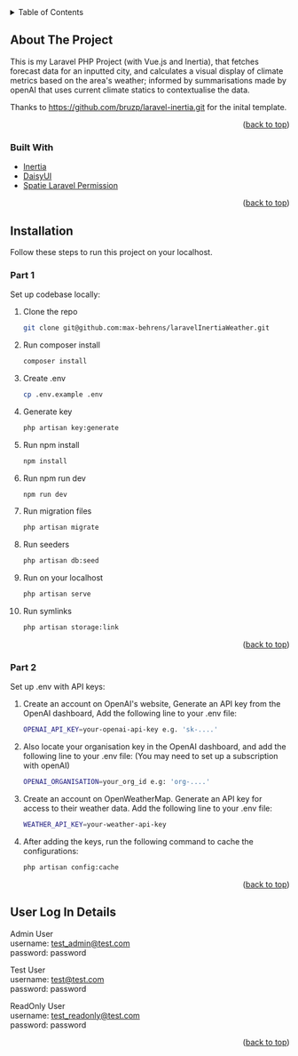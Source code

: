 <div id="top"></div>

<!-- TABLE OF CONTENTS -->
<details>
  <summary>Table of Contents</summary>
  <ol>
    <li>
      <a href="#about-the-project">About The Project</a>
      <ul>
        <li><a href="#built-with">Built With</a></li>
      </ul>
    </li>
    <li>
      <a href="#installation">Installation</a>
      <ul>
        <li><a href="#part-1">### Part 1 - Set up codebase locally</a></li>
        <li><a href="#part-2">### Part 2 - Set up .env with API Keys</a></li>
      </ul>
    </li>
    <li><a href="#user-log-in-details">User Log In Details</a></li>
  </ol>
</details>


<!-- ABOUT THE PROJECT -->
## About The Project

This is my Laravel PHP Project (with Vue.js and Inertia), that fetches forecast data for an inputted city,
and calculates a visual display of climate metrics based on the area's weather; informed by summarisations
made by openAI that uses current climate statics to contextualise the data.

Thanks to https://github.com/bruzp/laravel-inertia.git for the inital template.

<p align="right">(<a href="#top">back to top</a>)</p>


### Built With

* [Inertia](https://inertiajs.com/)
* [DaisyUI](https://daisyui.com/)
* [Spatie Laravel Permission](https://spatie.be/docs/laravel-permission/v5/introduction)

<p align="right">(<a href="#top">back to top</a>)</p>

<!-- GETTING STARTED -->
## Installation

Follow these steps to run this project on your localhost.

### Part 1

Set up codebase locally:

1. Clone the repo
   ```sh
   git clone git@github.com:max-behrens/laravelInertiaWeather.git
   ```
2. Run composer install
   ```sh
   composer install
   ```
3. Create .env
   ```sh
   cp .env.example .env
   ```
4. Generate key
   ```sh
   php artisan key:generate
   ```
5. Run npm install
   ```sh
   npm install
6. Run npm run dev
   ```sh
   npm run dev
   ```
7. Run migration files
   ```sh
   php artisan migrate
   ```
8. Run seeders
   ```sh
   php artisan db:seed
   ```
9. Run on your localhost
   ```sh
   php artisan serve
   ```
1. Run symlinks
   ```sh
   php artisan storage:link
   ```
   
<p align="right">(<a href="#top">back to top</a>)</p>


### Part 2

Set up .env with API keys:

1. Create an account on OpenAI's website,
   Generate an API key from the OpenAI dashboard,
   Add the following line to your .env file:
   ```sh
   OPENAI_API_KEY=your-openai-api-key e.g. 'sk-....'
   ```
2. Also locate your organisation key in the OpenAI dashboard,
   and add the following line to your .env file:
   (You may need to set up a subscription with openAI)
   ```sh
   OPENAI_ORGANISATION=your_org_id e.g: 'org-....'
   ```
3. Create an account on OpenWeatherMap.
   Generate an API key for access to their weather data.
   Add the following line to your .env file:
   ```sh
   WEATHER_API_KEY=your-weather-api-key
   ```
4. After adding the keys, run the following command to cache the configurations:
   ```sh
   php artisan config:cache
   ```
   
<p align="right">(<a href="#top">back to top</a>)</p>


<!-- User Log In Details -->
## User Log In Details

Admin User <br/>
username: test_admin@test.com <br/>
password: password <br/>

Test User <br/>
username: test@test.com <br/>
password: password

ReadOnly User <br/>
username: test_readonly@test.com <br/>
password: password

<p align="right">(<a href="#top">back to top</a>)</p>

